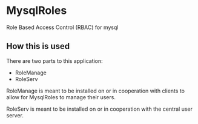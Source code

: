 # MysqlRoles
Role Based Access Control (RBAC) for mysql

## How this is used
There are two parts to this application:
* RoleManage
* RoleServ

RoleManage is meant to be installed on or in cooperation with clients to allow for MysqlRoles to manage their users.

RoleServ is meant to be installed on or in cooperation with the central user server.
